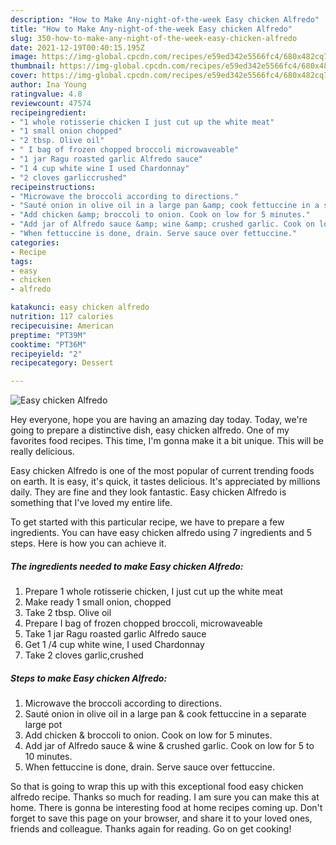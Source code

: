 ```yaml
---
description: "How to Make Any-night-of-the-week Easy chicken Alfredo"
title: "How to Make Any-night-of-the-week Easy chicken Alfredo"
slug: 350-how-to-make-any-night-of-the-week-easy-chicken-alfredo
date: 2021-12-19T00:40:15.195Z
image: https://img-global.cpcdn.com/recipes/e59ed342e5566fc4/680x482cq70/easy-chicken-alfredo-recipe-main-photo.jpg
thumbnail: https://img-global.cpcdn.com/recipes/e59ed342e5566fc4/680x482cq70/easy-chicken-alfredo-recipe-main-photo.jpg
cover: https://img-global.cpcdn.com/recipes/e59ed342e5566fc4/680x482cq70/easy-chicken-alfredo-recipe-main-photo.jpg
author: Ina Young
ratingvalue: 4.8
reviewcount: 47574
recipeingredient:
- "1 whole rotisserie chicken I just cut up the white meat"
- "1 small onion chopped"
- "2 tbsp. Olive oil"
- " I bag of frozen chopped broccoli microwaveable"
- "1 jar Ragu roasted garlic Alfredo sauce"
- "1 4 cup white wine I used Chardonnay"
- "2 cloves garliccrushed"
recipeinstructions:
- "Microwave the broccoli according to directions."
- "Sauté onion in olive oil in a large pan &amp; cook fettuccine in a separate large pot"
- "Add chicken &amp; broccoli to onion. Cook on low for 5 minutes."
- "Add jar of Alfredo sauce &amp; wine &amp; crushed garlic. Cook on low for 5 to 10 minutes."
- "When fettuccine is done, drain. Serve sauce over fettuccine."
categories:
- Recipe
tags:
- easy
- chicken
- alfredo

katakunci: easy chicken alfredo 
nutrition: 117 calories
recipecuisine: American
preptime: "PT39M"
cooktime: "PT36M"
recipeyield: "2"
recipecategory: Dessert

---
```



![Easy chicken Alfredo](https://img-global.cpcdn.com/recipes/e59ed342e5566fc4/680x482cq70/easy-chicken-alfredo-recipe-main-photo.jpg)

Hey everyone, hope you are having an amazing day today. Today, we're going to prepare a distinctive dish, easy chicken alfredo. One of my favorites food recipes. This time, I'm gonna make it a bit unique. This will be really delicious.



Easy chicken Alfredo is one of the most popular of current trending foods on earth. It is easy, it's quick, it tastes delicious. It's appreciated by millions daily. They are fine and they look fantastic. Easy chicken Alfredo is something that I've loved my entire life.


To get started with this particular recipe, we have to prepare a few ingredients. You can have easy chicken alfredo using 7 ingredients and 5 steps. Here is how you can achieve it.

<!--inarticleads1-->

##### The ingredients needed to make Easy chicken Alfredo:

1. Prepare 1 whole rotisserie chicken, I just cut up the white meat
1. Make ready 1 small onion, chopped
1. Take 2 tbsp. Olive oil
1. Prepare  I bag of frozen chopped broccoli, microwaveable
1. Take 1 jar Ragu roasted garlic Alfredo sauce
1. Get 1 /4 cup white wine, I used Chardonnay
1. Take 2 cloves garlic,crushed




<!--inarticleads2-->

##### Steps to make Easy chicken Alfredo:

1. Microwave the broccoli according to directions.
1. Sauté onion in olive oil in a large pan &amp; cook fettuccine in a separate large pot
1. Add chicken &amp; broccoli to onion. Cook on low for 5 minutes.
1. Add jar of Alfredo sauce &amp; wine &amp; crushed garlic. Cook on low for 5 to 10 minutes.
1. When fettuccine is done, drain. Serve sauce over fettuccine.




So that is going to wrap this up with this exceptional food easy chicken alfredo recipe. Thanks so much for reading. I am sure you can make this at home. There is gonna be interesting food at home recipes coming up. Don't forget to save this page on your browser, and share it to your loved ones, friends and colleague. Thanks again for reading. Go on get cooking!
